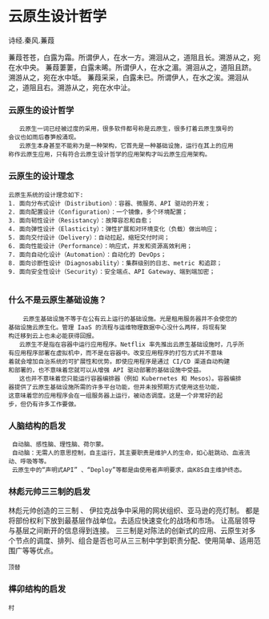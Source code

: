 # 云原生设计哲学

诗经.秦风.蒹葭

  蒹葭苍苍，白露为霜。所谓伊人，在水一方。溯洄从之，道阻且长。溯游从之，宛在水中央。
  蒹葭萋萋，白露未晞。所谓伊人，在水之湄。溯洄从之，道阻且跻。溯游从之，宛在水中坻。
  蒹葭采采，白露未已。所谓伊人，在水之涘。溯洄从之，道阻且右。溯游从之，宛在水中沚。
### 云原⽣的设计哲学
```   
   云原⽣⼀词已经被过度的采⽤，很多软件都号称是云原⽣，很多打着云原⽣旗号的
会议也如⾬后春笋般涌现。
   云原⽣本身甚⾄不能称为是⼀种架构，它⾸先是⼀种基础设施，运⾏在其上的应⽤
称作云原⽣应⽤，只有符合云原⽣设计哲学的应⽤架构才叫云原⽣应⽤架构。
```
### 云原⽣的设计理念
```
云原⽣系统的设计理念如下:
1. ⾯向分布式设计（Distribution）：容器、微服务、API 驱动的开发；
2. ⾯向配置设计（Configuration）：⼀个镜像，多个环境配置；
3. ⾯向韧性设计（Resistancy）：故障容忍和⾃愈；
4. ⾯向弹性设计（Elasticity）：弹性扩展和对环境变化（负载）做出响应；
5. ⾯向交付设计（Delivery）：⾃动拉起，缩短交付时间；
6. ⾯向性能设计（Performance）：响应式，并发和资源⾼效利⽤；
7. ⾯向⾃动化设计（Automation）：⾃动化的 DevOps；
8. ⾯向诊断性设计（Diagnosability）：集群级别的⽇志、metric 和追踪；
9. ⾯向安全性设计（Security）：安全端点、API Gateway、端到端加密；
   
```
### 什么不是云原⽣基础设施？
```
    云原⽣基础设施不等于在公有云上运⾏的基础设施。光是租⽤服务器并不会使您的
基础设施云原⽣化。管理 IaaS 的流程与运维物理数据中⼼没什么两样，将现有架
构迁移到云上也未必能获得回报。
   云原⽣不是指在容器中运⾏应⽤程序。Netflix 率先推出云原⽣基础设施时，⼏乎所
有应⽤程序部署在虚拟机中，⽽不是在容器中。改变应⽤程序的打包⽅式并不意味
着就会增加⾃治系统的可扩展性和优势。即使应⽤程序是通过 CI/CD 渠道⾃动构建
和部署的，也不意味着您就可以从增强 API 驱动部署的基础设施中受益。
   这也并不意味着您只能运⾏容器编排器（例如 Kubernetes 和 Mesos）。容器编排
器提供了云原⽣基础设施所需的许多平台功能，但并未按预期⽅式使⽤这些功能，
这意味着您的应⽤程序会在⼀组服务器上运⾏，被动态调度。这是⼀个⾮常好的起
步，但仍有许多⼯作要做。
```

### 人脑结构的启发
```
 自动脑、感性脑、理性脑、荷尔蒙。
 自动脑：无需人的意思控制，自主运行，其主要职责是维护人的生命，如心脏跳动、血液流动、呼吸等等。
 云原生中的“声明式API” 、“Deploy”等都是由使用者声明要求，由K8S自主维护终态。
```

### 林彪元帅三三制的启发
林彪元帅创造的三三制 、 伊拉克战争中采用的网状组织、亚马逊的亮灯制。
都是将部份权利下放到最基层作战单位。去适应快速变化的战场和市场。
让高层领导与基层之间断开的信息得到连接。
三三制是对陈法的创新式的应用、云原生对多个节点的调度、排列、组合是否也可从三三制中学到职责分配、使用简单、适用范围广等等优点。
```
顶替
```
###  榫卯结构的启发
```
村
```
